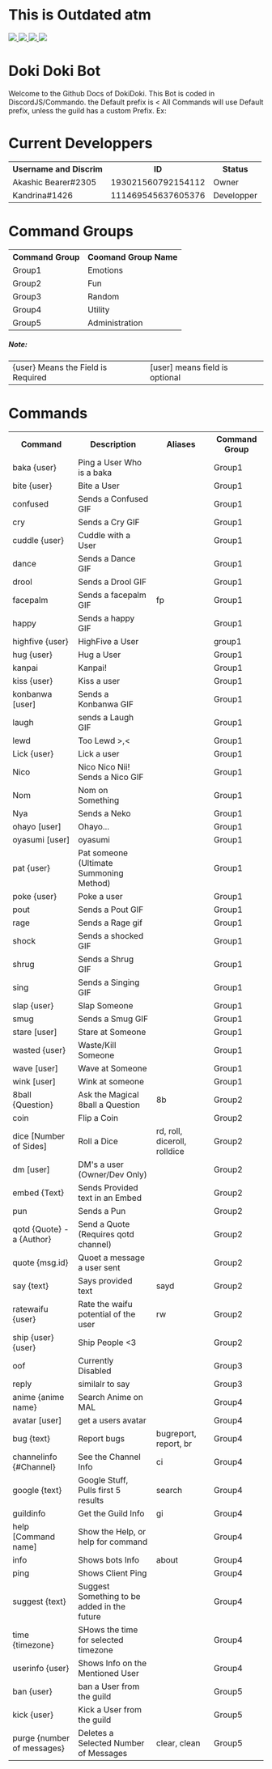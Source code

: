 <h1> This is Outdated atm </h1>
<!--Bot's Stats-->
<a href="https://discordbots.org/bot/385115460397694977" >
  <img src="https://discordbots.org/api/widget/status/385115460397694977.svg"/>
  <img src="https://discordbots.org/api/widget/upvotes/385115460397694977.svg?noavatar=true"/>
  <img src="https://discordbots.org/api/widget/lib/385115460397694977.svg?noavatar=true"/>
  <img src="https://discordbots.org/api/widget/owner/385115460397694977.svg?noavatar=true"/>
</a>
<!-- Needs more Info.... -->
<h1> Doki Doki Bot </h1>
<p>Welcome to the Github Docs of DokiDoki. This Bot is coded in DiscordJS/Commando. the Default prefix is < All Commands will use Default prefix, unless the guild has a custom Prefix. Ex: <pat @user or if Custom prefix: !pat @user</p> 


<h1> Current Developpers </h1>

<table style="width:100%">
  <tr>
    <th>Username and Discrim</th>
    <th>ID</th> 
    <th>Status</th>
  </tr>
  <tr>
    <td>Akashic Bearer#2305</td>
    <td>193021560792154112</td> 
    <td>Owner</td>
  </tr>
  <tr>
    <td>Kandrina#1426</td>
    <td>111469545637605376</td> 
    <td>Developper</td>
  </tr>
</table>
<!-- Command Groups -->
<h1> Command Groups </h1>
<table style="width:100%">
  <tr>
    <th>Command Group</th>
    <th>Coomand Group Name</th>
  </tr>
  <tr>
    <td>Group1</td>
    <td>Emotions</td>
  </tr>
  <tr>
    <td>Group2</td>
    <td>Fun</td>
  </tr>
  <tr>
    <td>Group3</td>
    <td>Random</td>
  </tr>
  <tr>
    <td>Group4</td>
    <td>Utility</td>
  </tr>
  <tr>
    <td>Group5</td>
    <td>Administration</td>
  </tr>
</table>
<!-- Note -->
<h5> Note: </h5>
<table style="width:100%">
  <tr>
    <td> {user} Means the Field is Required </td>
    <td> [user] means field is optional 
  </tr>
  </table>
<!-- Commands -->
 <h1> Commands </h1>
<table style="width:100%">
  <tr>
    <th>Command</th>
    <th>Description</th> 
    <th>Aliases</th>
    <th>Command Group</th>
  </tr>
<!-- Baka -->
  <tr>
    <td>baka {user}</td>
    <td>Ping a User Who is a baka</td> 
    <td></td>
    <td>Group1</td>
  </tr>
  <!-- Bite-->
  <tr>
    <td>bite {user}</td>
    <td>Bite a User</td> 
    <td></td>
    <td>Group1</td>
  </tr>
  <!-- confused -->
  <tr>
    <td>confused</td>
    <td>Sends a Confused GIF</td> 
    <td></td>
    <td>Group1</td>
  </tr>
  <!--cry -->
  <tr>
    <td>cry</td>
    <td>Sends a Cry GIF</td> 
    <td></td>
    <td>Group1</td>
  </tr>
  <!-- Cuddle -->
  <tr>
    <td>cuddle {user}</td>
    <td>Cuddle with a User</td> 
    <td></td>
    <td>Group1</td>
  </tr>
  <!-- Dance -->
  <tr>
    <td>dance</td>
    <td>Sends a Dance GIF</td> 
    <td></td>
    <td>Group1</td>
  </tr>
  <!-- Droll -->
  <tr>
    <td>drool</td>
    <td>Sends a Drool GIF</td> 
    <td></td>
    <td>Group1</td>
  </tr>
  <!-- Facepalm -->
  <tr>
    <td>facepalm</td>
    <td>Sends a facepalm GIF</td> 
    <td>fp</td>
    <td>Group1</td>
  </tr>
  <!-- happy -->
  <tr>
    <td>happy</td>
    <td>Sends a happy GIF</td> 
    <td></td>
    <td>Group1</td>
  <!-- Highfive -->
  <tr>
    <td>highfive {user}</td>
    <td>HighFive a User</td> 
    <td></td>
    <td>group1</td>
  </tr>
    <!-- Hug -->
  <tr>
    <td>hug {user}</td>
    <td>Hug a User</td> 
    <td></td>
    <td>Group1</td>
  </tr>
    <!-- Kanpai -->
  <tr>
    <td>kanpai</td>
    <td>Kanpai!</td> 
    <td></td>
    <td>Group1</td>
  </tr>
    <!-- Kiss -->
  <tr>
    <td>kiss {user}</td>
    <td>Kiss a user</td> 
    <td></td>
    <td>Group1</td>
  </tr>
    <!-- Konbanwa -->
  <tr>
    <td>konbanwa [user]</td>
    <td>Sends a Konbanwa GIF</td> 
    <td></td>
    <td>Group1</td>
  </tr>
    <!-- Laugh -->
  <tr>
    <td>laugh</td>
    <td>sends a Laugh GIF</td> 
    <td></td>
    <td>Group1</td>
  </tr>
    <!-- Lewd -->
  <tr>
    <td>lewd</td>
    <td>Too Lewd >,<</td> 
    <td></td>
    <td>Group1</td>
  </tr>
    <!-- Lick -->
  <tr>
    <td>Lick {user}</td>
    <td>Lick a user</td> 
    <td></td>
    <td>Group1</td>
  </tr>
    <!-- Nico -->
  <tr>
    <td>Nico</td>
    <td>Nico Nico Nii! Sends a Nico GIF</td> 
    <td></td>
    <td>Group1</td>
  </tr>
    <!-- Nom -->
  <tr>
    <td>Nom</td>
    <td>Nom on Something</td> 
    <td></td>
    <td>Group1</td>
  </tr>
    <!-- Nya -->
  <tr>
    <td>Nya</td>
    <td>Sends a Neko</td> 
    <td></td>
    <td>Group1</td>
  </tr>
    <!-- Ohayo -->
  <tr>
    <td>ohayo [user]</td>
    <td>Ohayo...</td> 
    <td></td>
    <td>Group1</td>
  </tr>
    <!-- Oyasumi -->
  <tr>
    <td>oyasumi [user]</td>
    <td>oyasumi</td> 
    <td></td>
    <td>Group1</td>
  </tr>
    <!-- Pat -->
  <tr>
    <td>pat {user}</td>
    <td>Pat someone (Ultimate Summoning Method)</td> 
    <td></td>
    <td>Group1</td>
  </tr>
    <!-- Poke -->
  <tr>
    <td>poke {user}</td>
    <td>Poke a user</td> 
    <td></td>
    <td>Group1</td>
  </tr>
    <!-- Pout -->
  <tr>
    <td>pout</td>
    <td>Sends a Pout GIF</td> 
    <td></td>
    <td>Group1</td>
  </tr>
    <!-- Rage -->
  <tr>
    <td>rage</td>
    <td>Sends a Rage gif</td> 
    <td></td>
    <td>Group1</td>
  </tr>
    <!-- Shock -->
  <tr>
    <td>shock</td>
    <td>Sends a shocked GIF</td> 
    <td></td>
    <td>Group1</td>
  </tr>
    <!-- Shrug -->
  <tr>
    <td>shrug</td>
    <td>Sends a Shrug GIF</td> 
    <td></td>
    <td>Group1</td>
  </tr>
    <!-- Sing -->
  <tr>
    <td>sing</td>
    <td>Sends a Singing GIF</td> 
    <td></td>
    <td>Group1</td>
  </tr>
    <!-- Slap -->
  <tr>
    <td>slap {user}</td>
    <td>Slap Someone</td> 
    <td></td>
    <td>Group1</td>
  </tr>
    <!-- Smug -->
  <tr>
    <td>smug</td>
    <td>Sends a Smug GIF</td> 
    <td></td>
    <td>Group1</td>
  </tr>
    <!-- Stare -->
  <tr>
    <td>stare [user]</td>
    <td>Stare at Someone</td> 
    <td></td>
    <td>Group1</td>
  </tr>
    <!-- wasted -->
  <tr>
    <td>wasted {user}</td>
    <td>Waste/Kill Someone</td> 
    <td></td>
    <td>Group1</td>
  </tr>
    <!-- wave -->
  <tr>
    <td>wave [user]</td>
    <td>Wave at Someone</td> 
    <td></td>
    <td>Group1</td>
  </tr>
    <!-- wink -->
  <tr>
    <td>wink [user]</td>
    <td>Wink at someone</td> 
    <td></td>
    <td>Group1</td>
  </tr>
    <!-- EightBall -->
  <tr>
    <td>8ball {Question}</td>
    <td>Ask the Magical 8ball a Question</td> 
    <td>8b</td>
    <td>Group2</td>
  </tr>
    <!-- Coin -->
  <tr>
    <td>coin</td>
    <td>Flip a Coin</td> 
    <td></td>
    <td>Group2</td>
  </tr>
    <!-- Dice -->
  <tr>
    <td>dice [Number of Sides]</td>
    <td>Roll a Dice</td> 
    <td>rd, roll, diceroll, rolldice</td>
    <td>Group2</td>
  </tr>
    <!-- DM -->
  <tr>
    <td>dm [user]</td>
    <td>DM's a user (Owner/Dev Only)</td> 
    <td></td>
    <td>Group2</td>
  </tr>
    <!-- Embed -->
  <tr>
    <td>embed {Text}</td>
    <td>Sends Provided text in an Embed</td> 
    <td></td>
    <td>Group2</td>
  </tr>
    <!-- Pun -->
  <tr>
    <td>pun</td>
    <td>Sends a Pun</td> 
    <td></td>
    <td>Group2</td>
  </tr>
    <!-- QOTD -->
  <tr>
    <td>qotd {Quote} -a {Author}</td>
    <td>Send a Quote (Requires qotd channel)</td> 
    <td></td>
    <td>Group2</td>
  </tr>
    <!-- Quote -->
  <tr>
    <td>quote {msg.id}</td>
    <td>Quoet a message a user sent</td> 
    <td></td>
    <td>Group2</td>
  </tr>
    <!-- Say -->
  <tr>
    <td>say {text}</td>
    <td>Says provided text</td> 
    <td>sayd</td>
    <td>Group2</td>
  </tr>
    <!-- ratewaifu -->
  <tr>
    <td>ratewaifu {user}</td>
    <td>Rate the waifu potential of the user</td> 
    <td>rw</td>
    <td>Group2</td>
  </tr>
    <!-- Ship -->
  <tr>
    <td>ship {user} {user}</td>
    <td>Ship People <3</td> 
    <td></td>
    <td>Group2</td>
  </tr>
    <!-- Oof -->
  <tr>
    <td>oof</td>
    <td>Currently Disabled</td> 
    <td></td>
    <td>Group3</td>
  </tr>
    <!-- Reply -->
  <tr>
    <td>reply</td>
    <td>similalr to say</td> 
    <td></td>
    <td>Group3</td>
  </tr>
  <!--- Anime -->
  <tr>
    <td>anime {anime name}</td>
    <td>Search Anime on MAL</td>
    <td></td>
    <td>Group4</td>
  </tr> 
  <!--- avatar -->
  <tr>
    <td>avatar [user]</td>
    <td>get a users avatar</td>
    <td></td>
    <td>Group4</td>
  </tr>
  <!--- bug -->
  <tr>
    <td>bug {text}</td>
    <td>Report bugs</td>
    <td>bugreport, report, br</td>
    <td>Group4</td>
  </tr>
    <!--- channel -->
  <tr>
    <td>channelinfo {#Channel}</td>
    <td>See the Channel Info</td>
    <td>ci</td>
    <td>Group4</td>
  </tr>
      <!--- google -->
  <tr>
    <td>google {text}</td>
    <td>Google Stuff, Pulls first 5 results</td>
    <td>search</td>
    <td>Group4</td>
  </tr>
      <!--- guild -->
  <tr>
    <td>guildinfo</td>
    <td>Get the Guild Info</td>
    <td>gi</td>
    <td>Group4</td>
  </tr>
      <!--- help -->
  <tr>
    <td>help [Command name]</td>
    <td>Show the Help, or help for command</td>
    <td></td>
    <td>Group4</td>
  </tr>
      <!--- info -->
  <tr>
    <td>info</td>
    <td>Shows bots Info</td>
    <td>about</td>
    <td>Group4</td>
  </tr>
      <!--- ping -->
  <tr>
    <td>ping</td>
    <td>Shows Client Ping</td>
    <td></td>
    <td>Group4</td>
  </tr>
      <!--- suggest -->
  <tr>
    <td>suggest {text}</td>
    <td>Suggest Something to be added in the future</td>
    <td></td>
    <td>Group4</td>
  </tr>
      <!--- time -->
  <tr>
    <td>time {timezone}</td>
    <td>SHows the time for selected timezone</td>
    <td></td>
    <td>Group4</td>
  </tr>
      <!--- userinfo -->
  <tr>
    <td>userinfo {user}</td>
    <td>Shows Info on the Mentioned User</td>
    <td></td>
    <td>Group4</td>
  </tr>
      <!--- ban -->
  <tr>
    <td>ban {user}</td>
    <td>ban a User from the guild</td>
    <td></td>
    <td>Group5</td>
  </tr>
      <!--- kick -->
  <tr>
    <td>kick {user}</td>
    <td>Kick a User from the guild</td>
    <td></td>
    <td>Group5</td>
  </tr>
      <!--- purge -->
  <tr>
    <td>purge {number of messages}</td>
    <td>Deletes a Selected Number of Messages</td>
    <td>clear, clean</td>
    <td>Group5</td>
  </tr>
</table>
